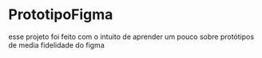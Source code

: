 # PrototipoFigma
esse projeto foi feito com o intuito de aprender um pouco sobre protótipos de media fidelidade do figma
